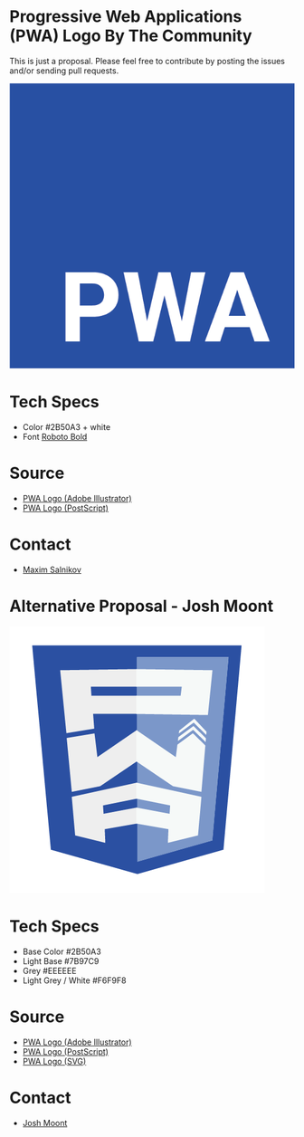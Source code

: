 Progressive Web Applications (PWA) Logo By The Community
========================

This is just a proposal. Please feel free to contribute by posting the issues and/or sending pull requests.

![PWA Logo (PNG)](pwa-logo.png)

# Tech Specs
- Color #2B50A3 + white
- Font [Roboto Bold](https://github.com/google/roboto/)

# Source
- [PWA Logo (Adobe Illustrator)](pwa-logo.ai)
- [PWA Logo (PostScript)](pwa-logo.eps)

# Contact
- [Maxim Salnikov](mailto:salnikov@gmail.com)


# Alternative Proposal - Josh Moont

![PWA Logo (PNG)](proposal-joshm/pwa-logo.png)

# Tech Specs
- Base Color #2B50A3
- Light Base #7B97C9
- Grey #EEEEEE
- Light Grey / White #F6F9F8

# Source
- [PWA Logo (Adobe Illustrator)](proposal-joshm/pwa-logo.ai)
- [PWA Logo (PostScript)](proposal-joshm/pwa-logo.eps)
- [PWA Logo (SVG)](proposal-joshm/pwa-logo.svg)

# Contact
- [Josh Moont](mailto:moonty@gmail.com)
